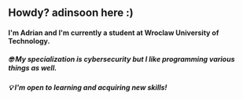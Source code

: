 ## Howdy? adinsoon here :)

#### I'm Adrian and I'm currently a student at Wroclaw University of Technology. 
##### :nerd_face: My specialization is cybersecurity but I like programming various things as well.
##### 💡 I'm open to learning and acquiring new skills! 

<!--- ![Chart](https://github.com/adinsoon/adinsoon/blob/master/my_progress.gif) >

